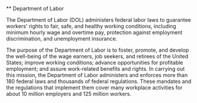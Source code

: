**  Department of Labor

The Department of Labor (DOL) administers federal labor laws to guarantee workers' rights to fair, safe, and healthy working conditions, including minimum hourly wage and overtime pay, protection against employment discrimination, and unemployment insurance.

The purpose of the Department of Labor is to foster, promote, and develop the well-being of the wage earners, job seekers, and retirees of the United States; improve working conditions; advance opportunities for profitable employment; and assure work-related benefits and rights. In carrying out this mission, the Department of Labor administers and enforces more than 180 federal laws and thousands of federal regulations. These mandates and the regulations that implement them cover many workplace activities for about 10 million employers and 125 million workers.
